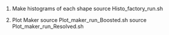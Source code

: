 
1) Make histograms of each shape
source Histo_factory_run.sh


2) Plot Maker
source Plot_maker_run_Boosted.sh
source Plot_maker_run_Resolved.sh

